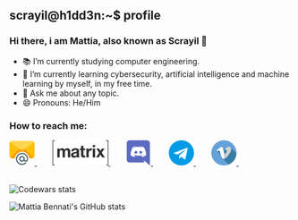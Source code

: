 ## scrayil@h1dd3n:~$ profile

### Hi there, i am Mattia, also known as Scrayil 👋

<!--
**Scrayil/Scrayil** is a ✨ _special_ ✨ repository because its `README.md` (this file) appears on your GitHub profile.
-->

- 📚 I’m currently studying computer engineering.
- 🌱 I’m currently learning cybersecurity, artificial intelligence and machine learning by myself, in my free time.
- 💬 Ask me about any topic.
- 😄 Pronouns: He/Him

### How to reach me:
<a href="mailto:mattia.bennati@mailbox.org">
  <img src="https://github.com/Scrayil/Scrayil/blob/master/email.png" width="45" height="45">
</a>&nbsp;&nbsp;&nbsp;&nbsp;&nbsp;&nbsp;
<a href="https://matrix.to/#/@scrayil:matrix.org">
  <img src="https://github.com/Scrayil/Scrayil/blob/master/matrix.svg" width="100" height="45">
</a>&nbsp;&nbsp;&nbsp;&nbsp;&nbsp;&nbsp;
<a href="https://discordapp.com/users/481689811619545101">
  <img src="https://github.com/Scrayil/Scrayil/blob/master/discord.png" width="45" height="45">
</a>&nbsp;&nbsp;&nbsp;&nbsp;&nbsp;&nbsp;
<a href="https://t.me/Scrayil">
  <img src="https://github.com/Scrayil/Scrayil/blob/master/telegram.png" width="45" height="45">
</a>&nbsp;&nbsp;&nbsp;&nbsp;&nbsp;&nbsp;
<a href="https://vimeo.com/user135105416">
  <img src="https://github.com/Scrayil/Scrayil/blob/master/vimeo.png" width="45" height="45">
</a>&nbsp;&nbsp;&nbsp;&nbsp;&nbsp;&nbsp;

<br>
<br>

![Codewars stats](https://www.codewars.com/users/Scrayil/badges/large)

<!-- The following line shows an image containing the github stats -->
![Mattia Bennati's GitHub stats](https://github-readme-stats.vercel.app/api?username=Scrayil&theme=onedark&ivate=true&count_private=true&show_icons=true)
